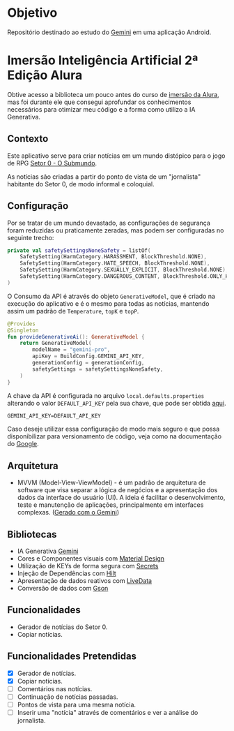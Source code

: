 # Objetivo
Repositório destinado ao estudo do [Gemini](https://aistudio.google.com/) em uma aplicação Android.

# Imersão Inteligência Artificial 2ª Edição Alura
Obtive acesso a biblioteca um pouco antes do curso de [imersão da Alura](https://cursos.alura.com.br/imersao), mas foi durante ele que consegui aprofundar os conhecimentos necessários para otimizar meu código e a forma como utilizo a IA Generativa.

## Contexto
Este aplicativo serve para criar notícias em um mundo distópico para o jogo de RPG [Setor 0 - O Submundo](https://www.setor0rpg.com.br).

As notícias são criadas a partir do ponto de vista de um "jornalista" habitante do Setor 0, de modo informal e coloquial.

## Configuração
Por se tratar de um mundo devastado, as configurações de segurança foram reduzidas ou praticamente zeradas, mas podem ser configuradas no seguinte trecho:
```kotlin
private val safetySettingsNoneSafety = listOf(
    SafetySetting(HarmCategory.HARASSMENT, BlockThreshold.NONE),
    SafetySetting(HarmCategory.HATE_SPEECH, BlockThreshold.NONE),
    SafetySetting(HarmCategory.SEXUALLY_EXPLICIT, BlockThreshold.NONE),
    SafetySetting(HarmCategory.DANGEROUS_CONTENT, BlockThreshold.ONLY_HIGH),
)
```

O Consumo da API é através do objeto `GenerativeModel`, que é criado na execução do aplicativo e é o mesmo para todas as notícias, mantendo assim um padrão de `Temperature`, `topK` e `topP`.
```kotlin
@Provides
@Singleton
fun provideGenerativeAi(): GenerativeModel {
    return GenerativeModel(
        modelName = "gemini-pro",
        apiKey = BuildConfig.GEMINI_API_KEY,
        generationConfig = generationConfig,
        safetySettings = safetySettingsNoneSafety,
    )
}
```

A chave da API é configurada no arquivo `local.defaults.properties` alterando o valor `DEFAULT_API_KEY` pela sua chave, que pode ser obtida [aqui](https://aistudio.google.com/app/apikey).
```md
GEMINI_API_KEY=DEFAULT_API_KEY
```
Caso deseje utilizar essa configuração de modo mais seguro e que possa disponibilizar para versionamento de código, veja como na documentação do [Google](https://developers.google.com/maps/documentation/android-sdk/secrets-gradle-plugin?hl=pt-br#kotlin).

## Arquitetura
* MVVM (Model-View-ViewModel) - é um padrão de arquitetura de software que visa separar a lógica de negócios e a apresentação dos dados da interface do usuário (UI). A ideia é facilitar o desenvolvimento, teste e manutenção de aplicações, principalmente em interfaces complexas. ([Gerado com o Gemini](https://aistudio.google.com/app/prompts/new_chat))

## Bibliotecas
* IA Generativa [Gemini](https://ai.google.dev/gemini-api/docs/get-started/android?hl=pt-br)
* Cores e Componentes visuais com [Material Design](https://m3.material.io/develop/android/mdc-android)
* Utilização de KEYs de forma segura com [Secrets](https://developers.google.com/maps/documentation/android-sdk/secrets-gradle-plugin?hl=pt-br#kotlin)
* Injeção de Dependências com [Hilt](https://developer.android.com/training/dependency-injection/hilt-android?hl=pt-br)
* Apresentação de dados reativos com [LiveData](https://developer.android.com/topic/libraries/architecture/livedata?hl=pt-br)
* Conversão de dados com [Gson](https://github.com/google/gson)

## Funcionalidades
* Gerador de notícias do Setor 0.
* Copiar notícias.

## Funcionalidades Pretendidas
* [x] Gerador de notícias.
* [x] Copiar notícias.
* [ ] Comentários nas notícias.
* [ ] Continuação de notícias passadas.
* [ ] Pontos de vista para uma mesma notícia.
* [ ] Inserir uma "notícia" através de comentários e ver a análise do jornalista.